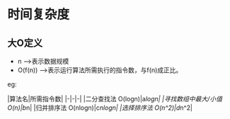 时间复杂度
=========

大O定义
---------

- n -->表示数据规模
- O(f(n)) -->表示运行算法所需执行的指令数，与f(n)成正比。

eg:

|算法名|所需指令数| 
|-|-|-|
|二分查找法 O(logn)|a*logn|
|寻找数组中最大/小值 O(n)|b*n|
|归并排序法 O(nlogn)|c*nlogn| 
|选择排序法 O(n^2)|d*n^2|